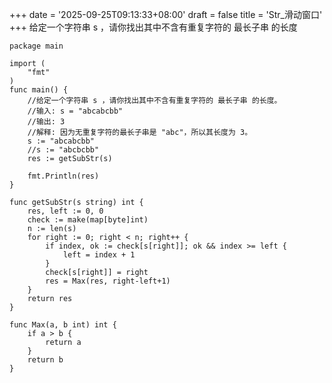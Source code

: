 +++
date = '2025-09-25T09:13:33+08:00'
draft = false
title = 'Str_滑动窗口'
+++
给定一个字符串 s ，请你找出其中不含有重复字符的 最长子串 的长度

```
package main

import (
	"fmt"
)
func main() {
	//给定一个字符串 s ，请你找出其中不含有重复字符的 最长子串 的长度。
	//输入: s = "abcabcbb"
	//输出: 3
	//解释: 因为无重复字符的最长子串是 "abc"，所以其长度为 3。
	s := "abcabcbb"
	//s := "abcbcbb"
	res := getSubStr(s)

	fmt.Println(res)
}

func getSubStr(s string) int {
	res, left := 0, 0
	check := make(map[byte]int)
	n := len(s)
	for right := 0; right < n; right++ {
		if index, ok := check[s[right]]; ok && index >= left {
			left = index + 1
		}
		check[s[right]] = right
		res = Max(res, right-left+1)
	}
	return res
}

func Max(a, b int) int {
	if a > b {
		return a
	}
	return b
}
```